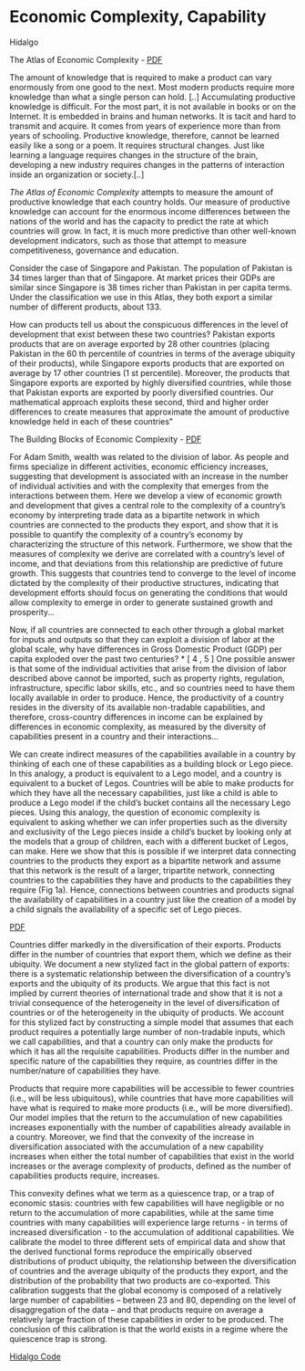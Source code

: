 # Economic Complexity, Capability

Hidalgo

The Atlas of Economic Complexity - [PDF](https://oec.world/pdf/AtlasOfEconomicComplexity_Part_I.pdf)

The amount of knowledge that is required to make a product can vary
enormously from one good to the next. Most modern products require
more knowledge than what a single person can hold. [..] Accumulating
productive knowledge is difficult. For the most part, it is not
available in books or on the Internet. It is embedded in brains and
human networks. It is tacit and hard to transmit and acquire. It comes
from years of experience more than from years of schooling. Productive
knowledge, therefore, cannot be learned easily like a song or a
poem. It requires structural changes. Just like learning a language
requires changes in the structure of the brain, developing a new
industry requires changes in the patterns of interaction inside an
organization or society.[..]

*The Atlas of Economic Complexity* attempts to measure the amount of
productive knowledge that each country holds. Our measure of
productive knowledge can account for the enormous income differences
between the nations of the world and has the capacity to predict the
rate at which countries will grow. In fact, it is much more predictive
than other well-known development indicators, such as those that
attempt to measure competitiveness, governance and education.

Consider the case of Singapore and Pakistan. The population of
Pakistan is 34 times larger than that of Singapore. At market prices
their GDPs are similar since Singapore is 38 times richer than
Pakistan in per capita terms. Under the classification we use in this
Atlas, they both export a similar number of different products, about
133.

How can products tell us about the conspicuous differences in the
level of development that exist between these two countries?  Pakistan
exports products that are on average exported by 28 other countries
(placing Pakistan in the 60 th percentile of countries in terms of the
average ubiquity of their products), while Singapore exports products
that are exported on average by 17 other countries (1 st
percentile). Moreover, the products that Singapore exports are
exported by highly diversified countries, while those that Pakistan
exports are exported by poorly diversified countries. Our mathematical
approach exploits these second, third and higher order differences to
create measures that approximate the amount of productive knowledge
held in each of these countries"

The Building Blocks of Economic Complexity - [PDF](https://www.pnas.org/content/106/26/10570)

For Adam Smith, wealth was related to the division of labor. As people
and firms specialize in different activities, economic efficiency
increases, suggesting that development is associated with an increase
in the number of individual activities and with the complexity that
emerges from the interactions between them. Here we develop a view of
economic growth and development that gives a central role to the
complexity of a country’s economy by interpreting trade data as a
bipartite network in which countries are connected to the products
they export, and show that it is possible to quantify the complexity
of a country’s economy by characterizing the structure of this
network. Furthermore, we show that the measures of complexity we
derive are correlated with a country’s level of income, and that
deviations from this relationship are predictive of future
growth. This suggests that countries tend to converge to the level of
income dictated by the complexity of their productive structures,
indicating that development efforts should focus on generating the
conditions that would allow complexity to emerge in order to generate
sustained growth and prosperity...

Now, if all countries are connected to each other through a global
market for inputs and outputs so that they can exploit a division of
labor at the global scale, why have differences in Gross Domestic
Product (GDP) per capita exploded over the past two centuries? * [ 4 ,
5 ] One possible answer is that some of the individual activities that
arise from the division of labor described above cannot be imported,
such as property rights, regulation, infrastructure, specific labor
skills, etc., and so countries need to have them locally available in
order to produce.  Hence, the productivity of a country resides in the
diversity of its available non-tradable capabilities, and therefore,
cross-country differences in income can be explained by differences in
economic complexity, as measured by the diversity of capabilities
present in a country and their interactions...

We can create indirect measures of the capabilities available in a
country by thinking of each one of these capabilities as a building
block or Lego piece. In this analogy, a product is equivalent to a
Lego model, and a country is equivalent to a bucket of
Legos. Countries will be able to make products for which they have all
the necessary capabilities, just like a child is able to produce a
Lego model if the child’s bucket contains all the necessary Lego
pieces. Using this analogy, the question of economic complexity is
equivalent to asking whether we can infer properties such as the
diversity and exclusivity of the Lego pieces inside a child’s bucket
by looking only at the models that a group of children, each with a
different bucket of Legos, can make. Here we show that this is
possible if we interpret data connecting countries to the products
they export as a bipartite network and assume that this network is the
result of a larger, tripartite network, connecting countries to the
capabilities they have and products to the capabilities they require
(Fig 1a). Hence, connections between countries and products signal the
availability of capabilities in a country just like the creation of a
model by a child signals the availability of a specific set of Lego
pieces.

[PDF](https://growthlab.cid.harvard.edu/files/growthlab/files/201.pdf)

Countries differ markedly in the diversification of their
exports. Products differ in the number of countries that export them,
which we define as their ubiquity. We document a new stylized fact in
the global pattern of exports: there is a systematic relationship
between the diversification of a country’s exports and the ubiquity of
its products. We argue that this fact is not implied by current
theories of international trade and show that it is not a trivial
consequence of the heterogeneity in the level of diversification of
countries or of the heterogeneity in the ubiquity of products. We
account for this stylized fact by constructing a simple model that
assumes that each product requires a potentially large number of
non-tradable inputs, which we call capabilities, and that a country
can only make the products for which it has all the requisite
capabilities. Products differ in the number and specific nature of the
capabilities they require, as countries differ in the number/nature of
capabilities they have.

Products that require more capabilities will be accessible to fewer
countries (i.e., will be less ubiquitous), while countries that have
more capabilities will have what is required to make more products
(i.e., will be more diversified). Our model implies that the return to
the accumulation of new capabilities increases exponentially with the
number of capabilities already available in a country. Moreover, we
find that the convexity of the increase in diversification associated
with the accumulation of a new capability increases when either the
total number of capabilities that exist in the world increases or the
average complexity of products, defined as the number of capabilities
products require, increases.

This convexity defines what we term as a quiescence trap, or a trap of
economic stasis: countries with few capabilities will have negligible
or no return to the accumulation of more capabilities, while at the
same time countries with many capabilities will experience large
returns - in terms of increased diversification - to the accumulation
of additional capabilities. We calibrate the model to three different
sets of empirical data and show that the derived functional forms
reproduce the empirically observed distributions of product ubiquity,
the relationship between the diversification of countries and the
average ubiquity of the products they export, and the distribution of
the probability that two products are co-exported. This calibration
suggests that the global economy is composed of a relatively large
number of capabilities – between 23 and 80, depending on the level of
disaggregation of the data – and that products require on average a
relatively large fraction of these capabilities in order to be
produced. The conclusion of this calibration is that the world exists
in a regime where the quiescence trap is strong.

[Hidalgo Code](hidalgo-code.md)

